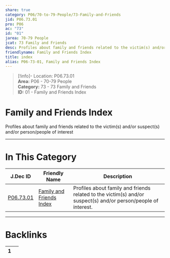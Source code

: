 ```yaml
---  
share: true  
category: P06/70-to-79-People/73-Family-and-Friends  
jid: P06.73.01  
pro: P06  
ac: "73"  
id: "01"  
jarea: 70-79 People  
jcat: 73 Family and Friends  
desc: Profiles about family and friends related to the victim(s) and/or suspect(s) and/or person/people of interest.  
friendlyname: Family and Friends Index  
title: index  
alias: P06-73-01, Family and Friends Index  
---  
```

  
>[!info]- Location: P06.73.01  
>**Area:** P06 - 70-79 People  
>**Category:** 73 - 73 Family and Friends  
>**ID:** 01 - Family and Friends Index  
  
# Family and Friends Index  
  
Profiles about family and friends related to the victim(s) and/or suspect(s) and/or person/people of interest  
   
  
  
---  
# In This Category  
  
| J.Dec ID                                                                                       | Friendly Name                                                                                                 | Description                                                                                                    |  
| ---------------------------------------------------------------------------------------------- | ------------------------------------------------------------------------------------------------------------- | -------------------------------------------------------------------------------------------------------------- |  
| [P06.73.01](index.md) | [Family and Friends Index](index.md) | Profiles about family and friends related to the victim(s) and/or suspect(s) and/or person/people of interest. |  
  
  
---  
# Backlinks  
<div><table class="dataview table-view-table"><thead class="table-view-thead"><tr class="table-view-tr-header"><th class="table-view-th"><span></span><span class="dataview small-text">1</span></th><th class="table-view-th"><span></span></th></tr></thead><tbody class="table-view-tbody"></tbody></table></div>